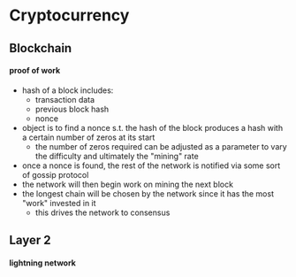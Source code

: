 # Cryptocurrency

## Blockchain

#### proof of work
- hash of a block includes:
  - transaction data
  - previous block hash
  - nonce
- object is to find a nonce s.t. the hash of the block produces a hash with a certain number of zeros at its start
  - the number of zeros required can be adjusted as a parameter to vary the difficulty and ultimately the "mining" rate
- once a nonce is found, the rest of the network is notified via some sort of gossip protocol
- the network will then begin work on mining the next block
- the longest chain will be chosen by the network since it has the most "work" invested in it
  - this drives the network to consensus

## Layer 2

#### lightning network

